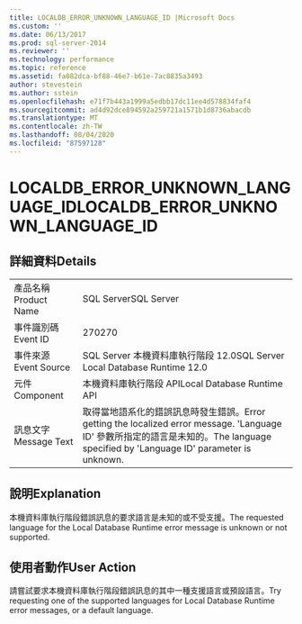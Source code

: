 ```yaml
---
title: LOCALDB_ERROR_UNKNOWN_LANGUAGE_ID |Microsoft Docs
ms.custom: ''
ms.date: 06/13/2017
ms.prod: sql-server-2014
ms.reviewer: ''
ms.technology: performance
ms.topic: reference
ms.assetid: fa082dca-bf88-46e7-b61e-7ac8835a3493
author: stevestein
ms.author: sstein
ms.openlocfilehash: e71f7b443a1999a5edbb17dc11ee4d578834faf4
ms.sourcegitcommit: ad4d92dce894592a259721a1571b1d8736abacdb
ms.translationtype: MT
ms.contentlocale: zh-TW
ms.lasthandoff: 08/04/2020
ms.locfileid: "87597128"
---
```

# <a name="localdb_error_unknown_language_id"></a><span data-ttu-id="ee207-102">LOCALDB_ERROR_UNKNOWN_LANGUAGE_ID</span><span class="sxs-lookup"><span data-stu-id="ee207-102">LOCALDB_ERROR_UNKNOWN_LANGUAGE_ID</span></span>
    
## <a name="details"></a><span data-ttu-id="ee207-103">詳細資料</span><span class="sxs-lookup"><span data-stu-id="ee207-103">Details</span></span>  
  
|||  
|-|-|  
|<span data-ttu-id="ee207-104">產品名稱</span><span class="sxs-lookup"><span data-stu-id="ee207-104">Product Name</span></span>|<span data-ttu-id="ee207-105">SQL Server</span><span class="sxs-lookup"><span data-stu-id="ee207-105">SQL Server</span></span>|  
|<span data-ttu-id="ee207-106">事件識別碼</span><span class="sxs-lookup"><span data-stu-id="ee207-106">Event ID</span></span>|<span data-ttu-id="ee207-107">270</span><span class="sxs-lookup"><span data-stu-id="ee207-107">270</span></span>|  
|<span data-ttu-id="ee207-108">事件來源</span><span class="sxs-lookup"><span data-stu-id="ee207-108">Event Source</span></span>|<span data-ttu-id="ee207-109">SQL Server 本機資料庫執行階段 12.0</span><span class="sxs-lookup"><span data-stu-id="ee207-109">SQL Server Local Database Runtime 12.0</span></span>|  
|<span data-ttu-id="ee207-110">元件</span><span class="sxs-lookup"><span data-stu-id="ee207-110">Component</span></span>|<span data-ttu-id="ee207-111">本機資料庫執行階段 API</span><span class="sxs-lookup"><span data-stu-id="ee207-111">Local Database Runtime API</span></span>|  
|<span data-ttu-id="ee207-112">訊息文字</span><span class="sxs-lookup"><span data-stu-id="ee207-112">Message Text</span></span>|<span data-ttu-id="ee207-113">取得當地語系化的錯誤訊息時發生錯誤。</span><span class="sxs-lookup"><span data-stu-id="ee207-113">Error getting the localized error message.</span></span> <span data-ttu-id="ee207-114">'Language ID' 參數所指定的語言是未知的。</span><span class="sxs-lookup"><span data-stu-id="ee207-114">The language specified by 'Language ID' parameter is unknown.</span></span>|  
  
## <a name="explanation"></a><span data-ttu-id="ee207-115">說明</span><span class="sxs-lookup"><span data-stu-id="ee207-115">Explanation</span></span>  
 <span data-ttu-id="ee207-116">本機資料庫執行階段錯誤訊息的要求語言是未知的或不受支援。</span><span class="sxs-lookup"><span data-stu-id="ee207-116">The requested language for the Local Database Runtime error message is unknown or not supported.</span></span>  
  
## <a name="user-action"></a><span data-ttu-id="ee207-117">使用者動作</span><span class="sxs-lookup"><span data-stu-id="ee207-117">User Action</span></span>  
 <span data-ttu-id="ee207-118">請嘗試要求本機資料庫執行階段錯誤訊息的其中一種支援語言或預設語言。</span><span class="sxs-lookup"><span data-stu-id="ee207-118">Try requesting one of the supported languages for Local Database Runtime error messages, or a default language.</span></span>  
  
  
